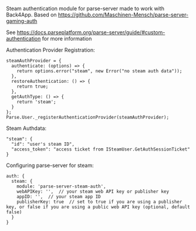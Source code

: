 Steam authentication module for parse-server made to work with Back4App. 
Based on https://github.com/Maschinen-Mensch/parse-server-gaming-auth

See https://docs.parseplatform.org/parse-server/guide/#custom-authentication for more information


Authentication Provider Registration:
```
steamAuthProvider = {
  authenticate: (options) => {
    return options.error("steam", new Error("no steam auth data"));
  },
  restoreAuthentication: () => {
    return true;
  },
  getAuthType: () => {
    return 'steam';
  }
};
Parse.User._registerAuthenticationProvider(steamAuthProvider);
```

Steam Authdata:
```
"steam": {
  "id": "user's steam ID",
  "access_token": "access ticket from ISteamUser.GetAuthSessionTicket"
}
```

Configuring parse-server for steam:
```
auth: {
  steam: {
    module: 'parse-server-steam-auth',
    webAPIKey: '',  // your steam web API key or publisher key
    appID: '',  // your steam app ID
    publisherKey: true  // set to true if you are using a publisher key, or false if you are using a public web API key (optional, default false)
  }
}
```
